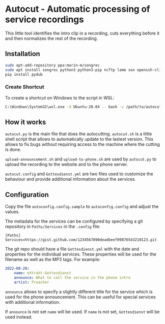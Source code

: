 # Autocut - Automatic processing of service recordings

This little tool identifies the intro clip in a recording, cuts everything before
it and then normalizes the rest of the recording.

## Installation

```bash
sudo apt-add-repository ppa:marin-m/songrec
sudo apt install songrec python3 python3-pip ncftp lame sox openssh-client wget ffmpeg
pip install pydub
```

### Create Shortcut

To create a shortcut on Windows to the script in WSL:

```bash
C:\Windows\System32\wsl.exe -d Ubuntu-20.04 -- bash -c /path/to/autocut/autocut.sh
```

## How it works

`autocut.py` is the main file that does the autocutting. `autocut.sh` is a little
shell script that allows to automatically update to the lastest version. This allows
to fix bugs without requiring access to the machine where the cutting is done.

`upload-announcement.sh` and `upload-to-phone.sh` are used by `autocut.py` to upload
the recording to the website and to the phone server.

`autocut.config` and `Gottesdienst.yml` are two files used to customize the behaviour
and provide additional information about the services.

## Configuration

Copy the file `autoconfig.config.sample` to `autoconfig.config` and adjust the
values.

The metadata for the services can be configured by specifying a git repository in
`Paths/Services` in the `.config` file:

```config
[Paths]
Services=https://gist.github.com/1234567890deadbeef09876543210123.git
```

The git repo should have a file `Gottesdienst.yml` with the date and properties
for the individual services. These properties will be used for the filename as
well as the MP3 tags. For example:

```yml
2022-08-28:
    name: eXtrakt-Gottesdienst
    announce: What to call the service in the phone intro
    artist: Preacher
```

`announce` allows to specify a slightly different title for the service
which is used for the phone announcement. This can be useful for special
services with additional information.

If `announce` is not set `name` will be used. If `name` is not set,
`Gottesdienst` will be used instead.

